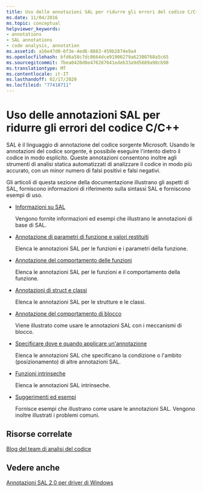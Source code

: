 ```yaml
---
title: Uso delle annotazioni SAL per ridurre gli errori del codice C/C++
ms.date: 11/04/2016
ms.topic: conceptual
helpviewer_keywords:
- annotations
- SAL annotations
- code analysis, annotation
ms.assetid: a16e47d0-6f3e-4ed6-8883-459b2874e9a4
ms.openlocfilehash: bfd6a58c7dc8664dce91906279a62380768a5c65
ms.sourcegitcommit: 7bea0420d0e476287641edeb33a9d5689a98cb98
ms.translationtype: MT
ms.contentlocale: it-IT
ms.lasthandoff: 02/17/2020
ms.locfileid: "77418711"
---
```

# <a name="using-sal-annotations-to-reduce-cc-code-defects"></a>Uso delle annotazioni SAL per ridurre gli errori del codice C/C++

SAL è il linguaggio di annotazione del codice sorgente Microsoft. Usando le annotazioni del codice sorgente, è possibile eseguire l'intento dietro il codice in modo esplicito. Queste annotazioni consentono inoltre agli strumenti di analisi statica automatizzati di analizzare il codice in modo più accurato, con un minor numero di falsi positivi e falsi negativi.

Gli articoli di questa sezione della documentazione illustrano gli aspetti di SAL, forniscono informazioni di riferimento sulla sintassi SAL e forniscono esempi di uso.

- [Informazioni su SAL](../code-quality/understanding-sal.md)

     Vengono fornite informazioni ed esempi che illustrano le annotazioni di base di SAL.

- [Annotazione di parametri di funzione e valori restituiti](../code-quality/annotating-function-parameters-and-return-values.md)

     Elenca le annotazioni SAL per le funzioni e i parametri della funzione.

- [Annotazione del comportamento delle funzioni](../code-quality/annotating-function-behavior.md)

     Elenca le annotazioni SAL per le funzioni e il comportamento della funzione.

- [Annotazioni di struct e classi](../code-quality/annotating-structs-and-classes.md)

     Elenca le annotazioni SAL per le strutture e le classi.

- [Annotazione del comportamento di blocco](../code-quality/annotating-locking-behavior.md)

     Viene illustrato come usare le annotazioni SAL con i meccanismi di blocco.

- [Specificare dove e quando applicare un'annotazione](../code-quality/specifying-when-and-where-an-annotation-applies.md)

     Elenca le annotazioni SAL che specificano la condizione o l'ambito (posizionamento) di altre annotazioni SAL.

- [Funzioni intrinseche](../code-quality/intrinsic-functions.md)

     Elenca le annotazioni SAL intrinseche.

- [Suggerimenti ed esempi](../code-quality/best-practices-and-examples-sal.md)

     Fornisce esempi che illustrano come usare le annotazioni SAL. Vengono inoltre illustrati i problemi comuni.

## <a name="related-resources"></a>Risorse correlate

[Blog del team di analisi del codice](https://blogs.msdn.microsoft.com/codeanalysis/)

## <a name="see-also"></a>Vedere anche

[Annotazioni SAL 2,0 per driver di Windows](/windows-hardware/drivers/devtest/sal-2-annotations-for-windows-drivers)
